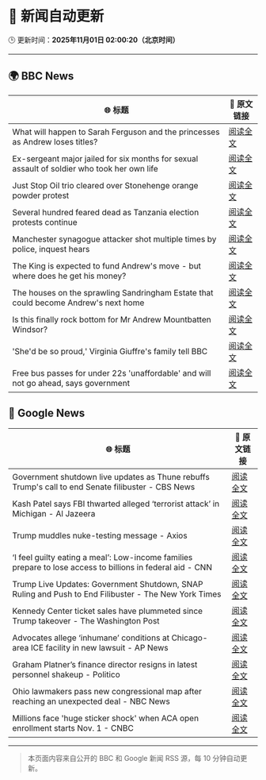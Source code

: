 # 🧠 新闻自动更新

🕒 更新时间：**2025年11月01日 02:00:20（北京时间）**

---

## 🌍 BBC News

| 🌐 标题 | 🔗 原文链接 |
|--------|-------------|
| What will happen to Sarah Ferguson and the princesses as Andrew loses titles? | [阅读全文](https://www.bbc.com/news/articles/c5ylk9r336zo?at_medium=RSS&at_campaign=rss) |
| Ex-sergeant major jailed for six months for sexual assault of soldier who took her own life | [阅读全文](https://www.bbc.com/news/articles/cvgd1zk5nrgo?at_medium=RSS&at_campaign=rss) |
| Just Stop Oil trio cleared over Stonehenge orange powder protest | [阅读全文](https://www.bbc.com/news/articles/cjekdqj7529o?at_medium=RSS&at_campaign=rss) |
| Several hundred feared dead as Tanzania election protests continue | [阅读全文](https://www.bbc.com/news/articles/cz0x8vdvkjgo?at_medium=RSS&at_campaign=rss) |
| Manchester synagogue attacker shot multiple times by police, inquest hears | [阅读全文](https://www.bbc.com/news/articles/c629qyndq89o?at_medium=RSS&at_campaign=rss) |
| The King is expected to fund Andrew's move - but where does he get his money? | [阅读全文](https://www.bbc.com/news/articles/cwy5lzq94gqo?at_medium=RSS&at_campaign=rss) |
| The houses on the sprawling Sandringham Estate that could become Andrew's next home | [阅读全文](https://www.bbc.com/news/articles/c201zvrpvw9o?at_medium=RSS&at_campaign=rss) |
| Is this finally rock bottom for Mr Andrew Mountbatten Windsor? | [阅读全文](https://www.bbc.com/news/articles/c62elnjnqqxo?at_medium=RSS&at_campaign=rss) |
| 'She'd be so proud,' Virginia Giuffre's family tell BBC | [阅读全文](https://www.bbc.com/news/articles/cy9pn12w4n8o?at_medium=RSS&at_campaign=rss) |
| Free bus passes for under 22s 'unaffordable' and will not go ahead, says government | [阅读全文](https://www.bbc.com/news/articles/ce9drlgenjno?at_medium=RSS&at_campaign=rss) |

## 📰 Google News

| 🌐 标题 | 🔗 原文链接 |
|--------|-------------|
| Government shutdown live updates as Thune rebuffs Trump's call to end Senate filibuster - CBS News | [阅读全文](https://news.google.com/rss/articles/CBMiogFBVV95cUxOMjV1cDkwVTgxU2dSSmFOSFhSdTZWc2lVdVVUaVd4c2pLU3dHbTRNUjRPYXA1R0dnTHRpZkdfNU9yS1NvcmJPODV2YmxRMUZvTWNhREtRWDdJN3p4N2M4NVFHNXlON0haV1g3WW1ndUJKYWQ3TkpTRHV4bUY4UXVDNFdaamtHVGJsR2k4dHMwYWRFTFpFNXB6U29XMmRHVVRIN2fSAacBQVVfeXFMT01uZ3gtZXBNUi16bXd6OXZaWGNTY2V4aEFxb3lwWW1CbWZ6enVOaU1hSW1ueUxmdUFPdGdsRG9Xb0xrVVVYc2t0amQyOFhORWM0QkNyLXRWdzE0dVlCQXVXakxmYjQtam1tV21fdWFEOUVvVnZqeUVJcEJoYjQzSE42UF9BdTdiQ1J6bE5Ya3RoX0NCUVJpREZtNV8yRHpTM3d0Yy1XZGs?oc=5) |
| Kash Patel says FBI thwarted alleged ‘terrorist attack’ in Michigan - Al Jazeera | [阅读全文](https://news.google.com/rss/articles/CBMiqwFBVV95cUxOYmVTSTE0VzcxeG1wSU5TbDNLa21Rb25IcDgzUVZJVkpXTUZWQnUzZ3IyRVBqeWRmZmpFRkoyeXdDRUlBcTZyTTRIMTRtT2VDSlhJeDFhTEpCNTNNMTJOd2NzdDNqa1V3Mm4zdXBLVFozMlpXSWRaNEhhN0ZaN3pmRmZKUTNRcnJCTWZlQnRVOUllWEZYaEs3TXVTV19CUnlLVWxCMDd6QVBKVjDSAbABQVVfeXFMUHpJV3NoTTJQVm5jdmhBNXpyYndUay1UMXFTSE5LTS1QUjZQZmZBN3ppMHAwMkNLVmwzMmE2M2Izak1CeG00Y01fRDhJNm95dzdoTDkyV05LZnFkNnIxTEdKQzBlTW1rSXNzTElUcEhjQ2Z4YzQ2SXlWTm9VN2FGZTUydThNU1h0SkR2ckMwdEdzcGZ2Q25GU0hKWkNWS1BPdU1FX2JjZ0lwYjgydzZtX3g?oc=5) |
| Trump muddles nuke-testing message - Axios | [阅读全文](https://news.google.com/rss/articles/CBMigAFBVV95cUxQUXdmdEszNlExZnFpeUhKdWNHSzhkQl9iZVhhOEJXQWpDTjZITUtJeTZFZkhhZ1I3R2t2SjZVaU5nQkJtWHZuZkU5cldiVy1BaXJ6V2VwZEpwd09yT2dld2Vta2xKa3dxYzQ5Qk1zTVp4TTV4NjlGWXdsb1ZwczBfTQ?oc=5) |
| ‘I feel guilty eating a meal’: Low-income families prepare to lose access to billions in federal aid - CNN | [阅读全文](https://news.google.com/rss/articles/CBMikwFBVV95cUxOSFN0S2FwOGpsSzB1RjlIWTVLRFpvNVhGWGsxMkhkelRXRVQzeDZXNGFuVERlYVEzUjBhVHZaanFzMWNrTi1oZXZudlFjb2NnZEhyTGxxVFhVRk1iVDFFaml0M1lQTzQ0SUFmdXgzc2luR2o4UFZTcW9CV3ZtbWF2Z29xRG51MS1OTGVkcXo0VnllRXc?oc=5) |
| Trump Live Updates: Government Shutdown, SNAP Ruling and Push to End Filibuster - The New York Times | [阅读全文](https://news.google.com/rss/articles/CBMiY0FVX3lxTE8tRUFsakxRdUtPM0RxamNmcjhjbloxc3QtbW4wZDl3VXE3NUpsN3VqSnNhUUI1MXVObERSamFFZFZPN0FIejY2WWtCak8tNTZ1LWJCejdMQ2V3b00tWng0d1ZTQQ?oc=5) |
| Kennedy Center ticket sales have plummeted since Trump takeover - The Washington Post | [阅读全文](https://news.google.com/rss/articles/CBMigwFBVV95cUxQcWMyWmFtRmFXMi1vbWtmelV5akJMVDY5LURDU3VvZHByZUJWQURGdlZSbVdTMmd5d1pHSUE1QnBWOW1JOVpWbW1iU3lNWHNZZDN3TnJxcThiNXJVYnJwQ21zT0tMSmU3eGdMNjNDQWFHM3VuWW04dHVhR282c3JrVWFkWQ?oc=5) |
| Advocates allege ‘inhumane’ conditions at Chicago-area ICE facility in new lawsuit - AP News | [阅读全文](https://news.google.com/rss/articles/CBMiowFBVV95cUxOV0ExUkdCMm0yd1k5MlpFTTFibFVpT0RBanF2TnhnX2t5NjhTSEg0NmN1aWZZX2JkenBXRlZaUEpxc21GNV9hU3BheWt2eTZlYldNcWY2djVEUVZCQTlsY0kwWklPY0RubFdOQmMyZHNNLVNQcHo1Z0JOSkgwQVZjVGhRYVVqeHNHRHRTX2xmNm0tcVlVTnNCTjFnRG9FT0VKQWNB?oc=5) |
| Graham Platner’s finance director resigns in latest personnel shakeup - Politico | [阅读全文](https://news.google.com/rss/articles/CBMilAFBVV95cUxNU3NDLVcwdWIwM2s2UXViZGtJTnR4NWp2a2dQQVNwQ0FRcGQtWEhqXzhMZDB5Q2JkRzJ4UVpKR1NsOTVlZXhHOGJwQ1FLT1cwLW5VQWNvb1ZvcnJOWWVwclVCMVdENEtobm4zTE5yQklQRzRrOGJuOWxvNGdaOUdKRnFtNjFpQUg5bmtzUENVWjdtRk9Z?oc=5) |
| Ohio lawmakers pass new congressional map after reaching an unexpected deal - NBC News | [阅读全文](https://news.google.com/rss/articles/CBMiqgFBVV95cUxQVnZLMzJxS0c2RmhwTWdjYzY4MER2SWVvejI4MlJIMko3OG50N3hhNWZKY0Q2SGN1cUhlZUI0a1NONkxyaUNoeEhmcDZlOE1BTFlaT29qSWtjU0ZXMlludUJjQzlJNGRtRHBPSnVxckZBRUJJQzVodGg5UEZGT1prdTRPMGRNbnVUMXNkV0phQ3ZTcExkRE5uWUZqdC1mVHI0b2V5M1RVbzk2d9IBVkFVX3lxTFBPWkZZd2pMSndqUWt1bGZTOXRnVnFxNWUtYXFOS1l1MGRoME5rZDNVRGVrUWhXdDk0VGU4NUJpdWl1VkU5a1o3bTBEYzQ1c2FsQmFDdWlR?oc=5) |
| Millions face 'huge sticker shock' when ACA open enrollment starts Nov. 1 - CNBC | [阅读全文](https://news.google.com/rss/articles/CBMiigFBVV95cUxPRllydE04UHB0QmN4Vk5KOGhobThCQmJLQk0zMnJGeHR2czhoZGEzQ3Y1TnpfNmFibUI3UHRCRDZCckJ5MnNrclc1SjFXVzYzdnNobllFMzhKYmVNVHFUSWdLeVdpVjdKOGtuQUhxSThFSVM4V1Z0WXViZVEwcGpxdFVsUzN6d3p4VGfSAY8BQVVfeXFMT25feEtpcmpxcXZsZE1LcEdpTEQtRVJINFNjejJuY2R5QTljdXBGV2tXZHN4cTdNWHQzNzUtbFRMc1BtSjllYlY1OVZ5eWdTQkgySlFDUHM0MEpxZm9tbmRJTElTZGJJejlxQkdsM1pEQ3VTQ2NQenFYcHlzX2RscThRVk43ckY5NDBjbzRJRFU?oc=5) |

---
> 本页面内容来自公开的 BBC 和 Google 新闻 RSS 源，每 10 分钟自动更新。